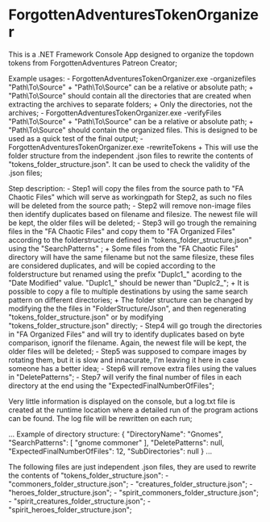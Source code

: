 # ForgottenAdventuresTokenOrganizer
This is a .NET Framework Console App designed to organize the topdown tokens from ForgottenAdventures Patreon Creator;

Example usages:
    - ForgottenAdventuresTokenOrganizer.exe -organizefiles "Path\To\Source"
        + "Path\To\Source" can be a relative or absolute path;
        + "Path\To\Source" should contain all the directories that are created when extracting the archives to separate folders;
        + Only the directories, not the archives;
    - ForgottenAdventuresTokenOrganizer.exe -verifyFiles "Path\To\Source"
        + "Path\To\Source" can be a relative or absolute path;
        + "Path\To\Source" should contain the organized files. This is designed to be used as a quick test of the final output;
    - ForgottenAdventuresTokenOrganizer.exe -rewriteTokens
        + This will use the folder structure from the independent .json files to rewrite the contents of "tokens_folder_structure.json". It can be used to check the validity of the .json files;

Step description:
    - Step1 will copy the files from the source path to "FA Chaotic Files" which will serve as workingpath for Step2, as such no files will be deleted from the source path;
    - Step2 will remove non-image files then identify duplicates based on filename and filesize. The newest file will be kept, the older files will be deleted;
    - Step3 will go trough the remaining files in the "FA Chaotic Files" and copy them to "FA Organized Files" according to the folderstructure defined in "tokens_folder_structure.json" using the "SearchPatterns" ;
        + Some files from the "FA Chaotic Files" directory will have the same filename but not the same filesize, these files are considered duplicates, and will be copied according to the folderstructure but renamed using the prefix "Duplc1_" acording to the "Date Modified" value. "Duplc1_" should be newer than "Duplc2_";
        + It is possible to copy a file to multiple destinations by using the same search pattern on different directories;
        + The folder structure can be changed by modifying the the files in "FolderStructure/Json", and then regenerating "tokens_folder_structure.json" or by modifying "tokens_folder_structure.json" directly;
    - Step4 will go trough the directories in "FA Organized Files" and will try to identify duplicates based on byte comparison, ignorif the filename. Again, the newest file will be kept, the older files will be deleted;
    - Step5 was supposed to compare images by rotating them, but it is slow and innacurate, I'm leaving it here in case someone has a better idea;
    - Step6 will remove extra files using the values in "DeletePatterns";
    - Step7 will verify the final number of files in each directory at the end using the "ExpectedFinalNumberOfFiles";

Very little information is displayed on the console, but a log.txt file is created at the runtime location where a detailed run of the program actions can be found. The log file will be rewritten on each run;

...
    Example of directory structure:
    {
      "DirectoryName": "Gnomes",
      "SearchPatterns": [
        "gnome commoner"
      ],
      "DeletePatterns": null,
      "ExpectedFinalNumberOfFiles": 12,
      "SubDirectories": null
    }
...    

The following files are just independent .json files, they are used to rewrite the contents of "tokens_folder_structure.json":
    - "commoners_folder_structure.json";
    - "creatures_folder_structure.json";
    - "heroes_folder_structure.json";
    - "spirit_commoners_folder_structure.json";
    - "spirit_creatures_folder_structure.json";
    - "spirit_heroes_folder_structure.json";
